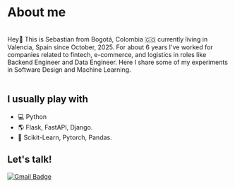 
<h1>About me </h1>
<div align="center">
</div>
<br>
Hey👋 This is Sebastian from Bogotá, Colombia 🇨🇴 currently living in Valencia, Spain since October, 2025. For about 6 years I've worked for companies related to fintech, e-commerce, and logistics in roles like Backend Engineer and Data Engineer. Here I share some of my experiments in Software Design and Machine Learning.
<br>
<br>
<h2> I usually play with </h2>

- :computer: Python
- :earth_americas: Flask, FastAPI, Django.
- :microscope: Scikit-Learn, Pytorch, Pandas.

<h2> Let's talk! </h2>
<div>

[![Gmail Badge](https://img.shields.io/badge/-parada.celis@gmail.com-c14438?style=flat-square&logo=Gmail&logoColor=white&link=mailto:parada.celis@gmail.com)](mailto:parada.celis@gmail.com)
</div>
